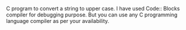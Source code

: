 C program to convert a string to upper case. I have used Code:: Blocks compiler for debugging purpose. But you can use any C programming language compiler as per your availability.